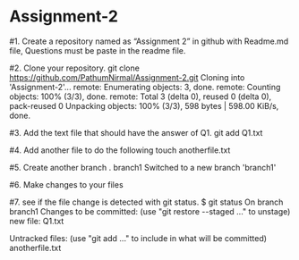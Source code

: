 # Assignment-2

#1. Create a repository named as “Assignment 2” in github with Readme.md file, Questions must be paste in the readme file.

#2. Clone your repository.
git clone https://github.com/PathumNirmal/Assignment-2.git
Cloning into 'Assignment-2'...
remote: Enumerating objects: 3, done.
remote: Counting objects: 100% (3/3), done.
remote: Total 3 (delta 0), reused 0 (delta 0), pack-reused 0
Unpacking objects: 100% (3/3), 598 bytes | 598.00 KiB/s, done.

#3. Add the text file that should have the answer of Q1.
git add Q1.txt

#4. Add another file to do the following
touch anotherfile.txt

#5. Create another branch .
branch1
Switched to a new branch 'branch1'

#6. Make changes to your files

#7. see if the file change is detected with git status.
$ git status
On branch branch1
Changes to be committed:
  (use "git restore --staged <file>..." to unstage)
        new file:   Q1.txt

Untracked files:
  (use "git add <file>..." to include in what will be committed)
        anotherfile.txt


